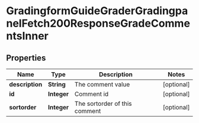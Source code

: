 

# GradingformGuideGraderGradingpanelFetch200ResponseGradeCommentsInner


## Properties

| Name | Type | Description | Notes |
|------------ | ------------- | ------------- | -------------|
|**description** | **String** | The comment value |  [optional] |
|**id** | **Integer** | Comment id |  [optional] |
|**sortorder** | **Integer** | The sortorder of this comment |  [optional] |



